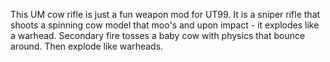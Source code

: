 This UM cow rifle is just a fun weapon mod for UT99. 
It is a sniper rifle that shoots a spinning cow model that moo's and upon impact - it explodes like a warhead.
Secondary fire tosses a baby cow with physics that bounce around. Then explode like warheads.
